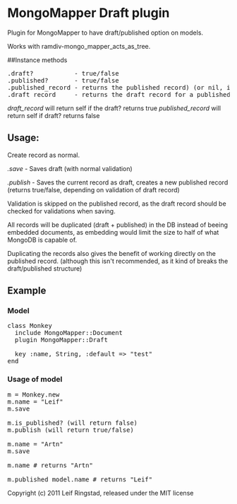 # MongoMapper Draft plugin

Plugin for MongoMapper to have draft/published option on models.

Works with ramdiv-mongo_mapper_acts_as_tree.

##Instance methods
<pre>
.draft?           - true/false
.published?       - true/false
.published_record - returns the published record) (or nil, if the document never has been published)
.draft_record     - returns the draft record for a published record
</pre>

*draft_record* will return self if the draft? returns true
*published_record* will return self if draft? returns false

## Usage:
Create record as normal.

*.save* - Saves draft (with normal validation)

*.publish* - Saves the current record as draft, creates a new published record (returns true/false, depending on validation of draft record)

Validation is skipped on the published record, as the draft record should be checked for validations when saving.

All records will be duplicated (draft + published) in the DB instead of beeing embedded documents, as embedding would limit the size to half of what MongoDB is capable of.

Duplicating the records also gives the benefit of working directly on the published record. (although this isn't recommended, as it kind of breaks the draft/published structure)

## Example

### Model
<pre>
class Monkey
  include MongoMapper::Document
  plugin MongoMapper::Draft

  key :name, String, :default => "test"
end
</pre>
### Usage of model
<pre>
m = Monkey.new
m.name = "Leif"
m.save

m.is_published? (will return false)
m.publish (will return true/false)

m.name = "Artn"
m.save

m.name # returns "Artn"

m.published_model.name # returns "Leif"
</pre>


Copyright (c) 2011 Leif Ringstad, released under the MIT license
